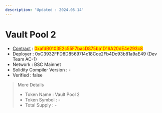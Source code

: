 ```yaml
---
description: 'Updated : 2024.05.14'
---
```


# Vault Pool 2

* [Contract](https://bscscan.com/address/0xafdB0103E2c55F7bacD875ba1D16A20dE4e293c8) : <mark style="color:red;">0xafdB0103E2c55F7bacD875ba1D16A20dE4e293c8</mark>
* Deployer : 0xC3932FFD8D85697f4c18Cce2Fb4Dc93b81a9aE49 (Dev Team AC-1)
* Network : BSC Mainnet
* Solidity Compiler Version : -
* Verified : false

> More Details
>
> * Token Name : Vault Pool 2
> * Token Symbol : -
> * Total Supply : -
